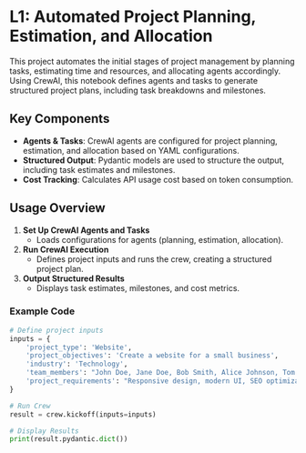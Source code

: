 
# L1: Automated Project Planning, Estimation, and Allocation

This project automates the initial stages of project management by planning tasks, estimating time and resources, and allocating agents accordingly. Using CrewAI, this notebook defines agents and tasks to generate structured project plans, including task breakdowns and milestones.

## Key Components

- **Agents & Tasks**: CrewAI agents are configured for project planning, estimation, and allocation based on YAML configurations.
- **Structured Output**: Pydantic models are used to structure the output, including task estimates and milestones.
- **Cost Tracking**: Calculates API usage cost based on token consumption.

## Usage Overview

1. **Set Up CrewAI Agents and Tasks**
   - Loads configurations for agents (planning, estimation, allocation).
2. **Run CrewAI Execution**
   - Defines project inputs and runs the crew, creating a structured project plan.
3. **Output Structured Results**
   - Displays task estimates, milestones, and cost metrics.

### Example Code

```python
# Define project inputs
inputs = {
    'project_type': 'Website',
    'project_objectives': 'Create a website for a small business',
    'industry': 'Technology',
    'team_members': "John Doe, Jane Doe, Bob Smith, Alice Johnson, Tom Brown",
    'project_requirements': "Responsive design, modern UI, SEO optimization, etc."
}

# Run Crew
result = crew.kickoff(inputs=inputs)

# Display Results
print(result.pydantic.dict())
```

